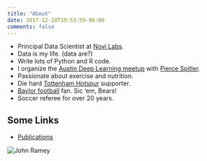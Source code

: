 ```yaml
---
title: "About"
date: 2017-12-28T19:53:59-06:00
comments: false
---
```


* Principal Data Scientist at [Novi Labs](http://novilabs.com/).
* Data is my life. (data are?)
* Write lots of Python and R code.
* I organize the [Austin Deep Learning meetup](https://www.meetup.com/Austin-Deep-Learning/) with [Pierce Spitler](https://twitter.com/pspitler3).
* Passionate about exercise and nutrition.
* Die hard [Tottenham Hotspur](https://twitter.com/SpursOfficial) supporter.
* [Baylor football](https://twitter.com/BUFootball) fan. Sic ‘em, Bears!
* Soccer referee for over 20 years.

## Some Links

* [Publications](https://scholar.google.com/citations?user=1g4uXl8AAAAJ&hl=en)

![John Ramey](https://avatars3.githubusercontent.com/u/261183)
